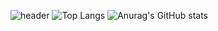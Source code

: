 ![header](https://capsule-render.vercel.app/api?type=rect&color=auto&height=300&section=header&text=yunhwane&fontSize=90)
![Top Langs](https://github-readme-stats.vercel.app/api/top-langs/?username=yunhwane&hide_progress=true)
![Anurag's GitHub stats](https://github-readme-stats.vercel.app/api?username=yunhwane&show_icons=true&theme=dark)

<!--
**yunhwane/yunhwane** is a ✨ _special_ ✨ repository because its `README.md` (this file) appears on your GitHub profile.

Here are some ideas to get you started:


- 🌱 I’m currently learning ...
- 👯 I’m looking to collaborate on ...
- 🤔 I’m looking for help with ...
- 💬 Ask me about ...
- 📫 How to reach me: ...
- 😄 Pronouns: ...
- ⚡ Fun fact: ...
-->
